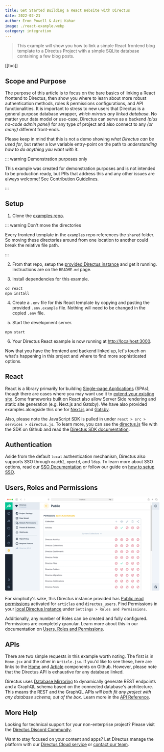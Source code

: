 ```yaml
---
title: Get Started Building a React Website with Directus
date: 2022-02-21
author: Eron Powell & Azri Kahar
image: ./react-example.webp
category: integration
---
```


> This example will show you how to link a simple React frontend blog template to a Directus Project with a simple SQLite database containing a few blog posts.

[[toc]]

## Scope and Purpose

The purpose of this article is to focus on the bare basics of linking a React frontend to Directus, then show you where to learn about more robust authentication methods, roles & permissions configurations, and API functionalities. It is important to stress to new users that Directus is a general purpose database wrapper, _which mirrors any linked database_. No matter your data model or use-case, Directus can serve as a backend _(plus no-code admin panel)_ for any type of project and also connect to any _(or many)_ different front-ends.

Please keep in mind that this is not a demo showing _what Directus can be used for_, but rather a low variable entry-point on the path to _understanding how to do anything you want with it_.

::: warning Demonstration purposes only

This example was created for demonstration purposes and is not intended to be production ready, but PRs that address this and any other issues are always welcome! See [Contribution Guidelines](https://docs.directus.io/contributing/introduction/).

:::

## Setup

1. Clone the [examples repo](https://github.com/directus/examples).

::: warning Don't move the directories

Every frontend template in the `examples` repo references the `shared` folder. So moving these directories around from one location to another could break the relative file path.

:::

2. From that repo, setup the [provided Directus instance](https://github.com/directus/examples/tree/main/directus) and get it running. Instructions are on the `README.md` page.

3. Install dependencies for this example.

```
cd react
npm install
```

4. Create a `.env` file for this React template by copying and pasting the provided `.env.example` file. Nothing will need to be changed in the copied `.env` file.

5. Start the development server.

```
npm start
```

6. Your Directus React example is now running at <http://localhost:3000>.

Now that you have the frontend and backend linked up, let's touch on what's happening in this project and where to find more sophisticated options.

## React

React is a library primarily for building [Single-page Applications](https://reactjs.org/) (SPAs), though there are cases where you may want use it to [extend your existing site](https://reactjs.org/docs/add-react-to-a-website.html). Some frameworks built on React also allow Server Side rendering and static site generation (e.g. Next.js and Gatsby). We have also provided examples alongside this one for [Next.js](https://github.com/directus/examples/tree/main/nextjs) and [Gatsby](https://github.com/directus/examples/tree/main/gatsby).

Also, please note the JavaScript SDK is pulled in under `react > src > services > directus.js`. To learn more, you can see the [directus.js](https://github.com/directus/examples/blob/main/react/src/services/directus.js) file with the SDK on Github and read the [Directus SDK documentation](https://docs.directus.io/reference/sdk/).

## Authentication

Aside from the default `local` authentication mechanism, Directus also supports SSO through `oauth2`, `openid`, and `ldap`. To learn more about SSO options, read our [SSO Documentation](https://docs.directus.io/configuration/config-options/#authentication) or follow our guide on [how to setup SSO](https://docs.directus.io/configuration/sso/).

## Users, Roles and Permissions

![Directus Permissions](roles-and-permissions-20220204A.webp)

For simplicity's sake, this Directus instance provided has [Public read permissions](https://docs.directus.io/getting-started/quickstart/#_6-set-role-public-permissions) activated for `articles` and `directus_users`. Find Permissions in your [local Directus Instance](http://localhost:8055/admin/settings/roles/public) under `Settings > Roles and Permissions`.

Additionally, any number of Roles can be created and fully configured. Permissions are completely granular. Learn more about this in our documentation on [Users, Roles and Permissions](https://docs.directus.io/configuration/users-roles-permissions/).

## APIs

There are two simple requests in this example worth noting. The first is in `Home.jsx` and the other in `Article.jsx`. If you'd like to see these, here are links to the [Home](https://github.com/directus/examples/blob/main/react/src/routes/Home.jsx) and [Article](https://github.com/directus/examples/blob/main/react/src/routes/Article.jsx) components on Github. However, please note that the Directus API is exhaustive for any database linked.

Directus uses [Database Mirroring](https://docs.directus.io/getting-started/introduction/#database-mirroring) to dynamically generate REST endpoints and a GraphQL schema based on the connected database's architecture. This means the REST and the GraphQL APIs _will both fit any project with any database schema, out of the box_. Learn more in the [API Reference](https://docs.directus.io/reference/introduction/).

## More Help

Looking for technical support for your non-enterprise project? Please visit the [Directus Discord Community](https://directus.chat/).

Want to stay focused on your content and apps? Let Directus manage the platform with our [Directus Cloud service](https://directus.io/pricing/) or [contact our team](https://directus.io/contact/).
